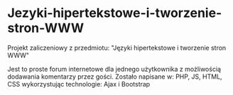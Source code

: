 # Jezyki-hipertekstowe-i-tworzenie-stron-WWW
Projekt zaliczeniowy z przedmiotu: "Języki hipertekstowe i tworzenie stron WWW"


Jest to proste forum internetowe dla jednego użytkownika z możliwością dodawania komentarzy przez gości.
Zostało napisane w: PHP, JS, HTML, CSS wykorzystując technologie:  Ajax i Bootstrap
